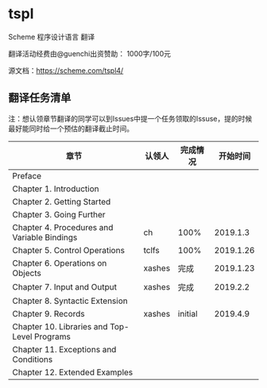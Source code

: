 # tspl

Scheme 程序设计语言 翻译

翻译活动经费由@guenchi出资赞助： 1000字/100元

源文档：https://scheme.com/tspl4/


## 翻译任务清单

注：想认领章节翻译的同学可以到Issues中提一个任务领取的Issuse，提的时候最好能同时给一个预估的翻译截止时间。

| 章节                                          | 认领人 | 完成情况 | 开始时间 |
| --------------------------------------------- | ----- | ------ | ------- |
| Preface                                       ||||
| Chapter 1. Introduction                       ||||
| Chapter 2. Getting Started                    ||||
| Chapter 3. Going Further                      ||||
| Chapter 4. Procedures and Variable Bindings   |ch|100%|2019.1.3|
| Chapter 5. Control Operations                 |tclfs|100%|2019.1.26|
| Chapter 6. Operations on Objects              |xashes|完成|2019.1.23|
| Chapter 7. Input and Output                   |xashes|完成|2019.2.2|
| Chapter 8. Syntactic Extension                ||||
| Chapter 9. Records                            |xashes|initial|2019.4.9|
| Chapter 10. Libraries and Top-Level Programs  ||||
| Chapter 11. Exceptions and Conditions         ||||
| Chapter 12. Extended Examples                 ||||
